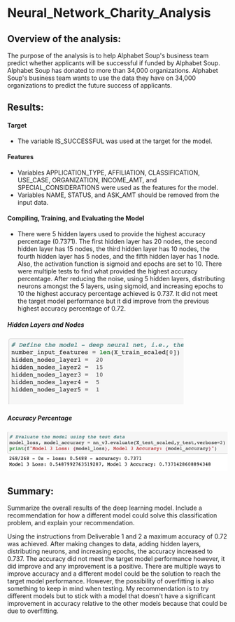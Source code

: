 # Neural_Network_Charity_Analysis

## Overview of the analysis: 
The purpose of the analysis is to help Alphabet Soup's business team predict whether applicants will be successful if funded by Alphabet Soup. Alphabet Soup has donated to more than 34,000 organizations. Alphabet Soup's business team wants to use the data they have on 34,000 organizations to predict the future success of applicants.

## Results: 
#### Target
- The variable IS_SUCCESSFUL was used at the target for the model.

#### Features
- Variables APPLICATION_TYPE, AFFILIATION, CLASSIFICATION, USE_CASE, ORGANIZATION, INCOME_AMT, and SPECIAL_CONSIDERATIONS were used as the features for the model.
- Variables NAME, STATUS, and ASK_AMT should be removed from the input data.

#### Compiling, Training, and Evaluating the Model
- There were 5 hidden layers used to provide the highest accuracy percentage (0.7371). The first hidden layer has 20 nodes, the second hidden layer has 15 nodes, the third hidden layer has 10 nodes, the fourth hidden layer has 5 nodes, and the fifth hidden layer has 1 node. Also, the activation function is sigmoid and epochs are set to 10. There were multiple tests to find what provided the highest accuracy percentage. After reducing the noise, using 5 hidden layers, distributing neurons amongst the 5 layers, using sigmoid, and increasing epochs to 10 the highest accuracy percentage achieved is 0.737. It did not meet the target model performance but it did improve from the previous highest accuracy percentage of 0.72.

##### Hidden Layers and Nodes
![img2](./images/img2.png)

##### Accuracy Percentage
![img3](./images/img3.png)


## Summary:
Summarize the overall results of the deep learning model. Include a recommendation for how a different model could solve this classification problem, and explain your recommendation.

Using the instructions from Deliverable 1 and 2 a maximum accuracy of 0.72 was achieved. After making changes to data, adding hidden layers, distributing neurons, and increasing epochs, the accuracy increased to 0.737. The accuracy did not meet the target model performance however, it did improve and any improvement is a positive. There are multiple ways to improve accuracy and a different model could be the solution to reach the target model performance. However, the possibility of overfitting is also something to keep in mind when testing. My recommendation is to try different models but to stick with a model that doesn't have a significant improvement in accuracy relative to the other models because that could be due to overfitting.

